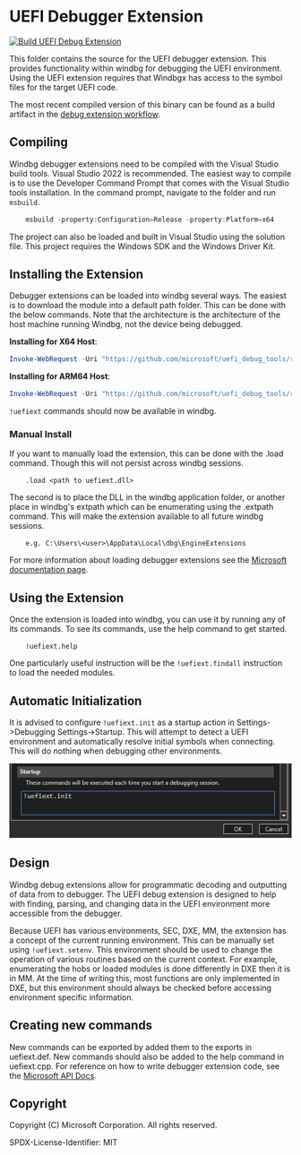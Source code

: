 
# UEFI Debugger Extension

[![Build UEFI Debug Extension](https://github.com/microsoft/uefi_debug_tools/actions/workflows/Build-UefiExt.yaml/badge.svg)](https://github.com/microsoft/uefi_debug_tools/actions/workflows/Build-UefiExt.yaml)

This folder contains the source for the UEFI debugger extension. This provides
functionality within windbg for debugging the UEFI environment. Using the UEFI
extension requires that Windbgx has access to the symbol files for the target
UEFI code.

The most recent compiled version of this binary can be found as a build artifact
in the [debug extension workflow](https://github.com/microsoft/uefi_debug_tools/actions/workflows/Build-UefiExt.yaml).

## Compiling

Windbg debugger extensions need to be compiled with the Visual Studio build tools.
Visual Studio 2022 is recommended. The easiest way to compile is to use the Developer
Command Prompt that comes with the Visual Studio tools installation. In the command
prompt, navigate to the folder and run `msbuild`.

```powershell
    msbuild -property:Configuration=Release -property:Platform=x64
```

The project can also be loaded and built in Visual Studio using the solution
file. This project requires the Windows SDK and the Windows Driver Kit.

## Installing the Extension

Debugger extensions can be loaded into windbg several ways. The easiest is to download
the module into a default path folder. This can be done with the below commands.
Note that the architecture is the architecture of the host machine running Windbg,
not the device being debugged.

__Installing for X64 Host__:

```powershell
Invoke-WebRequest -Uri "https://github.com/microsoft/uefi_debug_tools/releases/latest/download/uefiext_x64.zip" -OutFile "$env:TEMP\uefiext.zip"; Expand-Archive "$env:TEMP\uefiext.zip" -DestinationPath "$env:TEMP\uefiext" -Force; Copy-Item "$env:TEMP\uefiext\uefiext.dll" -Destination "C:\Users\$Env:UserName\AppData\Local\DBG\EngineExtensions\UefiExt.dll"
```

__Installing for ARM64 Host__:

```powershell
Invoke-WebRequest -Uri "https://github.com/microsoft/uefi_debug_tools/releases/latest/download/uefiext_arm64.zip" -OutFile "$env:TEMP\uefiext.zip"; Expand-Archive "$env:TEMP\uefiext.zip" -DestinationPath "$env:TEMP\uefiext" -Force; Copy-Item "$env:TEMP\uefiext\uefiext.dll" -Destination "C:\Users\$Env:UserName\AppData\Local\DBG\EngineExtensions\UefiExt.dll"
```

`!uefiext` commands should now be available in windbg.

### Manual Install

If you want to manually load the extension, this can be done with the .load
command. Though this will not persist across windbg sessions.

```console
    .load <path to uefiext.dll>
```

The second is to place the DLL in the windbg application folder, or another
place in windbg's extpath which can be enumerating using the .extpath command.
This will make the extension available to all future windbg sessions.

```text
    e.g. C:\Users\<user>\AppData\Local\dbg\EngineExtensions
```

For more information about loading debugger extensions see the
[Microsoft documentation page](https://docs.microsoft.com/en-us/windows-hardware/drivers/debugger/loading-debugger-extension-dlls).

## Using the Extension

Once the extension is loaded into windbg, you can use it by running any of its
commands. To see its commands, use the help command to get started.

```console
    !uefiext.help
```

One particularly useful instruction will be the `!uefiext.findall` instruction
to load the needed modules.

## Automatic Initialization

It is advised to configure `!uefiext.init` as a startup action in
Settings->Debugging Settings->Startup. This will attempt to detect a UEFI environment
and automatically resolve initial symbols when connecting. This will do nothing
when debugging other environments.

![Windbgx Extension Startup](docs/res/windbgx_startup.png)

## Design

Windbg debug extensions allow for programmatic decoding and outputting of data
from to debugger. The UEFI debug extension is designed to help with
finding, parsing, and changing data in the UEFI environment more accessible from
the debugger.

Because UEFI has various environments, SEC, DXE, MM, the extension has a concept
of the current running environment. This can be manually set using `!uefiext.setenv`.
This environment should be used to change the operation of various routines based
on the current context. For example, enumerating the hobs or loaded modules is
done differently in DXE then it is in MM. At the time of writing this, most functions
are only implemented in DXE, but this environment should always be checked before
accessing environment specific information.

## Creating new commands

New commands can be exported by added them to the exports in uefiext.def. New
commands should also be added to the help command in uefiext.cpp. For reference
on how to write debugger extension code, see the [Microsoft API Docs](https://docs.microsoft.com/en-us/windows-hardware/drivers/debugger/debugger-engine-and-extension-apis).

## Copyright

Copyright (C) Microsoft Corporation. All rights reserved.

SPDX-License-Identifier: MIT
